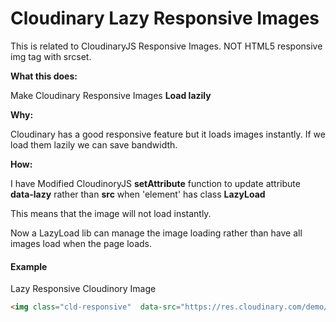 # Cloudinary Lazy Responsive Images

This is related to CloudinaryJS Responsive Images. NOT HTML5 responsive img tag with srcset.

**What this does:**

Make Cloudinary Responsive Images **Load lazily**

**Why:**

Cloudinary has a good responsive feature but it loads images instantly. If we load them lazily we can save bandwidth.

**How:**
 
I have Modified CloudinoryJS **setAttribute** function to update attribute **data-lazy** rather than **src** when 'element' has class **LazyLoad**

This means that the image will not load instantly.

Now a LazyLoad lib can manage the image loading rather than have all images load when the page loads.

 
#### Example
 
Lazy Responsive Cloudinory Image 
```html 
<img class="cld-responsive"  data-src="https://res.cloudinary.com/demo/image/upload/w_400,c_scale/sample.jpg" />
```
